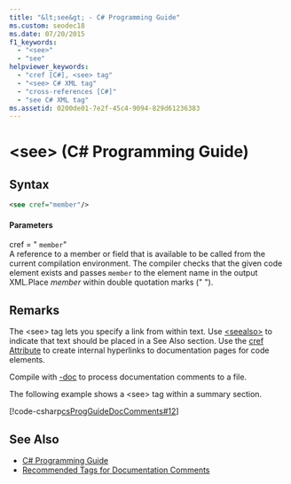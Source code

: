 ```yaml
---
title: "&lt;see&gt; - C# Programming Guide"
ms.custom: seodec18
ms.date: 07/20/2015
f1_keywords: 
  - "<see>"
  - "see"
helpviewer_keywords: 
  - "cref [C#], <see> tag"
  - "<see> C# XML tag"
  - "cross-references [C#]"
  - "see C# XML tag"
ms.assetid: 0200de01-7e2f-45c4-9094-829d61236383
---
```

# &lt;see&gt; (C# Programming Guide)
## Syntax  
  
```xml  
<see cref="member"/>  
```  
  
#### Parameters  
 cref = " `member`"  
 A reference to a member or field that is available to be called from the current compilation environment. The compiler checks that the given code element exists and passes `member` to the element name in the output XML.Place *member* within double quotation marks (" ").  
  
## Remarks  
 The \<see> tag lets you specify a link from within text. Use [\<seealso>](../../../csharp/programming-guide/xmldoc/seealso.md) to indicate that text should be placed in a See Also section. Use the [cref Attribute](../../../csharp/programming-guide/xmldoc/cref-attribute.md) to create internal hyperlinks to documentation pages for code elements.  
  
 Compile with [-doc](../../../csharp/language-reference/compiler-options/doc-compiler-option.md) to process documentation comments to a file.  
  
 The following example shows a \<see> tag within a summary section.  
  
 [!code-csharp[csProgGuideDocComments#12](../../../csharp/programming-guide/xmldoc/codesnippet/CSharp/see_1.cs)]  
  
## See Also

- [C# Programming Guide](../../../csharp/programming-guide/index.md)  
- [Recommended Tags for Documentation Comments](../../../csharp/programming-guide/xmldoc/recommended-tags-for-documentation-comments.md)
